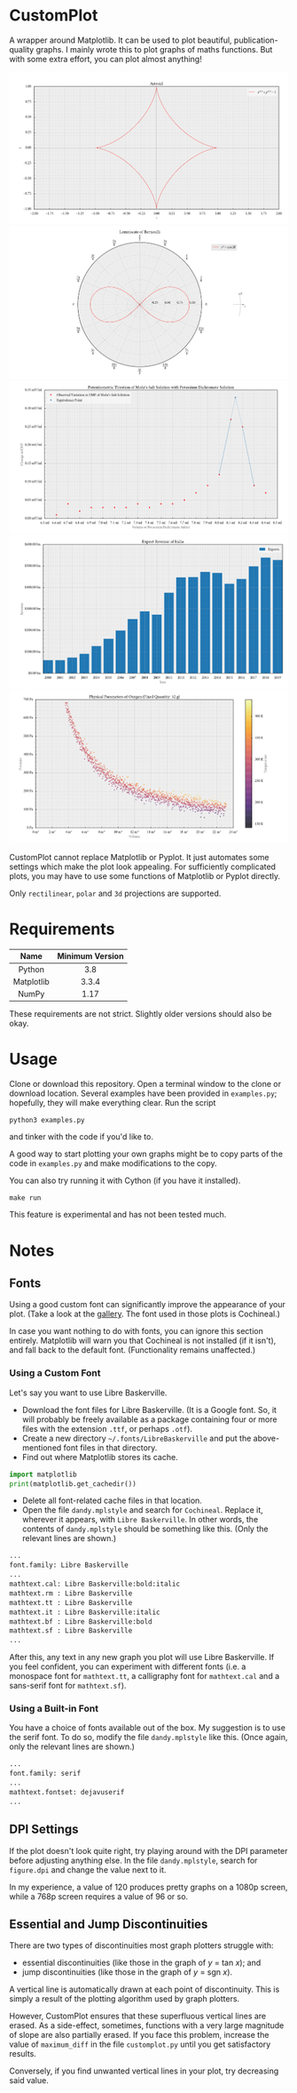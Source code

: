 # CustomPlot
A wrapper around Matplotlib. It can be used to plot beautiful,
publication-quality graphs. I mainly wrote this to plot graphs of maths
functions. But with some extra effort, you can plot almost anything!

![Astroid](gallery/03_astroid.png)  
![Lemniscate](gallery/05_lemniscate.png)  
![Potentiometric Titration](gallery/07_potentiometry.png)  
![Export Revenue](gallery/09_exports.png)  
![Oxygen Parameters](gallery/10_oxygen_parameters.png)

CustomPlot cannot replace Matplotlib or Pyplot. It just automates some settings
which make the plot look appealing. For sufficiently complicated plots, you may
have to use some functions of Matplotlib or Pyplot directly.

Only `rectilinear`, `polar` and `3d` projections are supported.

# Requirements
| Name       | Minimum Version |
| :--------: | :-------------: |
| Python     | 3.8             |
| Matplotlib | 3.3.4           |
| NumPy      | 1.17            |

These requirements are not strict. Slightly older versions should also be okay.

# Usage
Clone or download this repository. Open a terminal window to the clone or
download location. Several examples have been provided in `examples.py`;
hopefully, they will make everything clear. Run the script
```shell
python3 examples.py
```
and tinker with the code if you'd like to.

A good way to start plotting your own graphs might be to copy parts of the code
in `examples.py` and make modifications to the copy.

You can also try running it with Cython (if you have it installed).
```makefile
make run
```

This feature is experimental and has not been tested much.

# Notes

## Fonts
Using a good custom font can significantly improve the appearance of your plot.
(Take a look at the [gallery](gallery/). The font used in those plots is
Cochineal.)

In case you want nothing to do with fonts, you can ignore this section
entirely. Matplotlib will warn you that Cochineal is not installed (if it
isn't), and fall back to the default font. (Functionality remains unaffected.)

### Using a Custom Font
Let's say you want to use Libre Baskerville.
* Download the font files for Libre Baskerville. (It is a Google font. So, it
will probably be freely available as a package containing four or more files
with the extension `.ttf`, or perhaps `.otf`).
* Create a new directory `~/.fonts/LibreBaskerville` and put the
above-mentioned font files in that directory.
* Find out where Matplotlib stores its cache.
```python
import matplotlib
print(matplotlib.get_cachedir())
```
* Delete all font-related cache files in that location.
* Open the file `dandy.mplstyle` and search for `Cochineal`. Replace it,
wherever it appears, with `Libre Baskerville`. In other words, the contents of
`dandy.mplstyle` should be something like this. (Only the relevant lines are
shown.)
```python
...
font.family: Libre Baskerville
...
mathtext.cal: Libre Baskerville:bold:italic
mathtext.rm : Libre Baskerville
mathtext.tt : Libre Baskerville
mathtext.it : Libre Baskerville:italic
mathtext.bf : Libre Baskerville:bold
mathtext.sf : Libre Baskerville
...
```

After this, any text in any new graph you plot will use Libre Baskerville. If
you feel confident, you can experiment with different fonts (i.e. a monospace
font for `mathtext.tt`, a calligraphy font for `mathtext.cal` and a sans-serif
font for `mathtext.sf`).

### Using a Built-in Font
You have a choice of fonts available out of the box. My suggestion is to use
the serif font. To do so, modify the file `dandy.mplstyle` like this. (Once
again, only the relevant lines are shown.)
```python
...
font.family: serif
...
mathtext.fontset: dejavuserif
...
```

## DPI Settings
If the plot doesn't look quite right, try playing around with the DPI parameter
before adjusting anything else. In the file `dandy.mplstyle`, search for
`figure.dpi` and change the value next to it.

In my experience, a value of 120 produces pretty graphs on a 1080p screen,
while a 768p screen requires a value of 96 or so.

## Essential and Jump Discontinuities
There are two types of discontinuities most graph plotters struggle with:
* essential discontinuities (like those in the graph of _y_ = tan _x_); and
* jump discontinuities (like those in the graph of _y_ = sgn _x_).

A vertical line is automatically drawn at each point of discontinuity. This is
simply a result of the plotting algorithm used by graph plotters.

However, CustomPlot ensures that these superfluous vertical lines are erased.
As a side-effect, sometimes, functions with a very large magnitude of slope are
also partially erased. If you face this problem, increase the value of
`maximum_diff` in the file `customplot.py` until you get satisfactory results.

Conversely, if you find unwanted vertical lines in your plot, try decreasing
said value.

